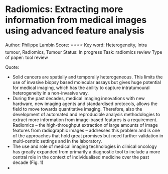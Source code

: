 # Radiomics: Extracting more information from medical images using advanced feature analysis

Author: Philippe Lambin
Score: ⭐️⭐️⭐️⭐️
Key word: Heterogeneity, Intra tumour, Radiomics, Tumour
Status: In progress
Task: radiomics review
Type of paper: tool review

Quote:

- Solid cancers are spatially and temporally heterogeneous. This limits the use of invasive biopsy based molecular assays but gives huge potential for medical imaging, which has the ability to capture      intratumoural heterogeneity in a non-invasive way.
- During the past decades, medical imaging innovations with new hardware, new imaging agents and standardised protocols, allows
the field to move towards quantitative imaging. Therefore, also the development of automated and reproducible analysis methodologies to extract more information from image-based features is a requirement. Radiomics – the high-throughput extraction of large amounts of image features from radiographic images – addresses this problem and is one of the approaches that hold great promises but need further validation in multi-centric settings and in the laboratory.
- The use and role of medical imaging technologies in clinical oncology has greatly expanded from primarily a diagnostic tool to include a more central role in the context of individualised medicine over the past decade (Fig. 1)
-
